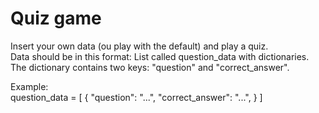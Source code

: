 # Quiz game
Insert your own data (ou play with the default) and play a quiz.<br>
Data should be in this format: List called question_data with dictionaries. The dictionary contains two keys: "question" and "correct_answer".

Example: <br>
question_data = [
    {
        "question": "...",
        "correct_answer": "...",
    }
]
